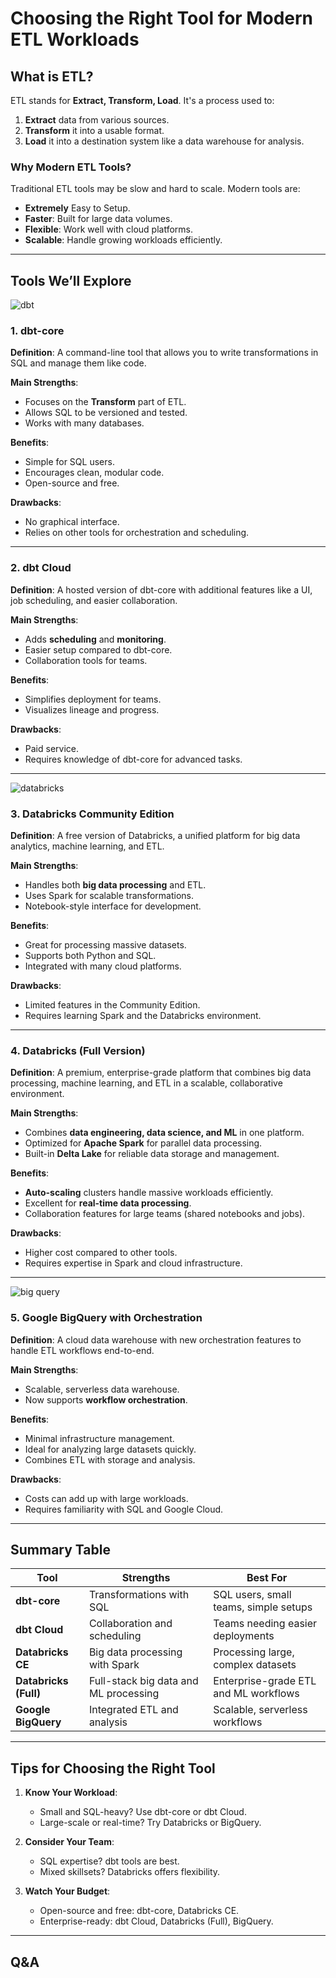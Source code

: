 # Choosing the Right Tool for Modern ETL Workloads

## What is ETL?
ETL stands for **Extract, Transform, Load**. It's a process used to:
1. **Extract** data from various sources.
2. **Transform** it into a usable format.
3. **Load** it into a destination system like a data warehouse for analysis.

### Why Modern ETL Tools?
Traditional ETL tools may be slow and hard to scale. Modern tools are:
- **Extremely** Easy to Setup.
- **Faster**: Built for large data volumes.
- **Flexible**: Work well with cloud platforms.
- **Scalable**: Handle growing workloads efficiently.

---

## Tools We’ll Explore
![dbt](https://th.bing.com/th/id/OIP.jScsbKXrTkATsAsms9CLlQHaFj?rs=1&pid=ImgDetMain)
### 1. **dbt-core**
**Definition**: A command-line tool that allows you to write transformations in SQL and manage them like code.

**Main Strengths**:
- Focuses on the **Transform** part of ETL.
- Allows SQL to be versioned and tested.
- Works with many databases.

**Benefits**:
- Simple for SQL users.
- Encourages clean, modular code.
- Open-source and free.

**Drawbacks**:
- No graphical interface.
- Relies on other tools for orchestration and scheduling.

---

### 2. **dbt Cloud**
**Definition**: A hosted version of dbt-core with additional features like a UI, job scheduling, and easier collaboration.

**Main Strengths**:
- Adds **scheduling** and **monitoring**.
- Easier setup compared to dbt-core.
- Collaboration tools for teams.

**Benefits**:
- Simplifies deployment for teams.
- Visualizes lineage and progress.

**Drawbacks**:
- Paid service.
- Requires knowledge of dbt-core for advanced tasks.

---

![databricks](https://th.bing.com/th/id/OIP.l8qugM7-MqzRscZ9yiMT-QHaBK?rs=1&pid=ImgDetMain)
### 3. **Databricks Community Edition**
**Definition**: A free version of Databricks, a unified platform for big data analytics, machine learning, and ETL.

**Main Strengths**:
- Handles both **big data processing** and ETL.
- Uses Spark for scalable transformations.
- Notebook-style interface for development.

**Benefits**:
- Great for processing massive datasets.
- Supports both Python and SQL.
- Integrated with many cloud platforms.

**Drawbacks**:
- Limited features in the Community Edition.
- Requires learning Spark and the Databricks environment.

---

### 4. **Databricks (Full Version)**
**Definition**: A premium, enterprise-grade platform that combines big data processing, machine learning, and ETL in a scalable, collaborative environment.

**Main Strengths**:
- Combines **data engineering, data science, and ML** in one platform.
- Optimized for **Apache Spark** for parallel data processing.
- Built-in **Delta Lake** for reliable data storage and management.

**Benefits**:
- **Auto-scaling** clusters handle massive workloads efficiently.
- Excellent for **real-time data processing**.
- Collaboration features for large teams (shared notebooks and jobs).

**Drawbacks**:
- Higher cost compared to other tools.
- Requires expertise in Spark and cloud infrastructure.

---

![big query](https://hayaengineer.com/wp-content/uploads/2021/03/big-1.png)
### 5. **Google BigQuery with Orchestration**
**Definition**: A cloud data warehouse with new orchestration features to handle ETL workflows end-to-end.

**Main Strengths**:
- Scalable, serverless data warehouse.
- Now supports **workflow orchestration**.

**Benefits**:
- Minimal infrastructure management.
- Ideal for analyzing large datasets quickly.
- Combines ETL with storage and analysis.

**Drawbacks**:
- Costs can add up with large workloads.
- Requires familiarity with SQL and Google Cloud.

---

## Summary Table

| Tool                 | Strengths                              | Best For                              |
|----------------------|-----------------------------------------|---------------------------------------|
| **dbt-core**         | Transformations with SQL               | SQL users, small teams, simple setups |
| **dbt Cloud**        | Collaboration and scheduling           | Teams needing easier deployments      |
| **Databricks CE**    | Big data processing with Spark         | Processing large, complex datasets    |
| **Databricks (Full)**| Full-stack big data and ML processing  | Enterprise-grade ETL and ML workflows |
| **Google BigQuery**  | Integrated ETL and analysis            | Scalable, serverless workflows        |

---

## Tips for Choosing the Right Tool
1. **Know Your Workload**:
   - Small and SQL-heavy? Use dbt-core or dbt Cloud.
   - Large-scale or real-time? Try Databricks or BigQuery.

2. **Consider Your Team**:
   - SQL expertise? dbt tools are best.
   - Mixed skillsets? Databricks offers flexibility.

3. **Watch Your Budget**:
   - Open-source and free: dbt-core, Databricks CE.
   - Enterprise-ready: dbt Cloud, Databricks (Full), BigQuery.

---

## Q&A
